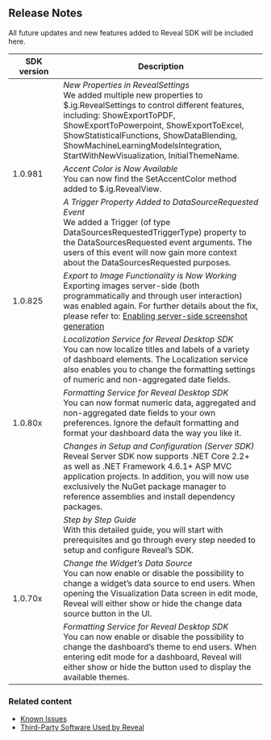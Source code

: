 ## Release Notes

All future updates and new features added to Reveal SDK will be included
here.

<table>
<colgroup>
<col style="width: 20%" />
<col style="width: 80%" />
</colgroup>
    <thead>
        <tr>
            <th>SDK version</th>
            <th>Description</th>
        </tr>
    </thead>
    <tbody>
        <tr>
            <td rowspan="3">1.0.981</td>
            <td><i>New Properties in RevealSettings</i><br>We added multiple new properties to $.ig.RevealSettings to control different features, including: ShowExportToPDF, ShowExportToPowerpoint, ShowExportToExcel, ShowStatisticalFunctions, ShowDataBlending, ShowMachineLearningModelsIntegration, StartWithNewVisualization, InitialThemeName.</td>
        </tr>
        <tr>
            <td><i>Accent Color is Now Available</i><br>You can now find the SetAccentColor method added to $.ig.RevealView.</td>
        </tr>
        <tr>
            <td><i>A Trigger Property Added to DataSourceRequested Event</i><br>We added a Trigger (of type DataSourcesRequestedTriggerType) property to the DataSourcesRequested event arguments. The users of this event will now gain more context about the DataSourcesRequested purposes.</td>
        </tr>
            <td>1.0.825</td>
            <td><i>Export to Image Functionality is Now Working</i><br>Exporting images server-side (both programmatically and through user interaction) was enabled again. For further details about the fix, please refer to: <a href="setup-configuration-server-web#server-side-image-export">Enabling server-side screenshot generation</a></td>
        <tr>
        </tr>
            <td rowspan="4">1.0.80x</td>
            <td><i>Localization Service for Reveal Desktop SDK</i><br>You can now localize titles and labels of a variety of dashboard elements. The Localization service also enables you to change the formatting settings of numeric and non-aggregated date fields.</td>
        <tr>
        <tr>
            <td><i>Formatting Service for Reveal Desktop SDK</i><br>You can now format numeric data, aggregated and non-aggregated date fields to your own preferences. Ignore the default formatting and format your dashboard data the way you like it.</td>
        </tr>
        <tr>
            <td><i>Changes in Setup and Configuration (Server SDK)</i><br>Reveal Server SDK now supports .NET Core 2.2+ as well as .NET Framework 4.6.1+ ASP MVC application projects. In addition, you will now use exclusively the NuGet package manager to reference assemblies and install dependency packages.</td>
        </tr>        
        </tr>
            <td rowspan="4">1.0.70x</td>
            <td><i>Step by Step Guide</i><br>With this detailed guide, you will start with prerequisites and go through every step needed to setup and configure Reveal’s SDK.</td>
        <tr>
        <tr>
            <td><i>Change the Widget’s Data Source</i><br>You can now enable or disable the possibility to change a widget’s data source to end users. When opening the Visualization Data screen in edit mode, Reveal will either show or hide the change data source button in the UI.</td>
        </tr>
        <tr>
            <td><i>Formatting Service for Reveal Desktop SDK</i><br>You can now enable or disable the possibility to change the dashboard’s theme to end users. When entering edit mode for a dashboard, Reveal will either show or hide the button used to display the available themes.</td>
        </tr>        
    </tbody>
</table>

### Related content
  - [Known Issues](known-issues.md)
  - [Third-Party Software Used by Reveal](third-party-software.md)
